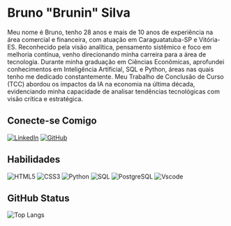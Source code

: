 # Bruno "Brunin" Silva

Meu nome é Bruno, tenho 28 anos e mais de 10 anos de experiência na área comercial e financeira, com atuação em Caraguatatuba-SP e Vitória-ES. Reconhecido pela visão analítica, pensamento sistêmico e foco em melhoria contínua, venho direcionando minha carreira para a área de tecnologia.
Durante minha graduação em Ciências Econômicas, aprofundei conhecimentos em Inteligência Artificial, SQL e Python, áreas nas quais tenho me dedicado constantemente. Meu Trabalho de Conclusão de Curso (TCC) abordou os impactos da IA na economia na última década, evidenciando minha capacidade de analisar tendências tecnológicas com visão crítica e estratégica.

## Conecte-se Comigo

[![LinkedIn](https://img.shields.io/badge/LinkedIn-212121?style=for-the-badge&logo=linkedin&logoColor=212121)](https://www.linkedin.com/in/bruno-f-s-silva/)
[![GitHub](https://img.shields.io/badge/GitHub-212121?style=for-the-badge&logo=github&logoColor=f2f2f2)](https://github.com/brunofernandossilva)

## Habilidades

![HTML5](https://img.shields.io/badge/HTML5-212121?style=for-the-badge&logo=html5&logoColor=f2f2f2)
![CSS3](https://img.shields.io/badge/CSS3-212121?style=for-the-badge&logo=css3&logoColor=f2f2f2)
![Python](https://img.shields.io/badge/python-212121?style=for-the-badge&logo=python&logoColor=f2f2f2) ![SQL](https://img.shields.io/badge/SQL-f2f2f2?style=for-the-badge&logo=oracle&logoColor=f2f2f2&labelColor=f2f2f2&color=212121) ![PostgreSQL](https://img.shields.io/badge/PostgreSQL-212121?style=for-the-badge&logo=f2f2f2)
![Vscode](https://img.shields.io/badge/Vscode-212121?style=for-the-badge&logo=visual-studio-code&logoColor=f2f2f2)

## GitHub Status

![Top Langs](https://github-readme-stats-git-masterrstaa-rickstaa.vercel.app/api/top-langs/?username=brunofernandossilva&layout=compact&bg_color=212121&border_color=0000&title_color=F2F2F2&text_color=F2F2F2)
